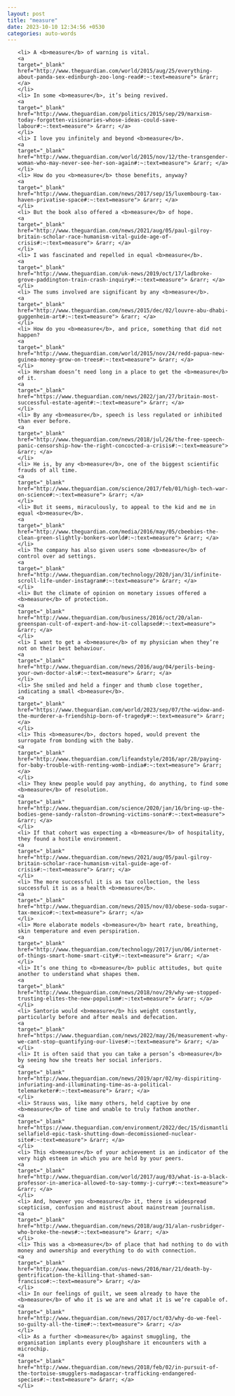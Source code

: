 ```yaml
---
layout: post
title: "measure"
date: 2023-10-10 12:34:56 +0530
categories: auto-words
---
```

<ol>

    <li> A <b>measure</b> of warning is vital.
    <a 
    target="_blank" 
    href="http://www.theguardian.com/world/2015/aug/25/everything-about-panda-sex-edinburgh-zoo-long-read#:~:text=measure"> &rarr; </a>
    </li>
    <li> In some <b>measure</b>, it’s being revived.
    <a 
    target="_blank" 
    href="http://www.theguardian.com/politics/2015/sep/29/marxism-today-forgotten-visionaries-whose-ideas-could-save-labour#:~:text=measure"> &rarr; </a>
    </li>
    <li> I love you infinitely and beyond <b>measure</b>.
    <a 
    target="_blank" 
    href="http://www.theguardian.com/world/2015/nov/12/the-transgender-woman-who-may-never-see-her-son-again#:~:text=measure"> &rarr; </a>
    </li>
    <li> How do you <b>measure</b> those benefits, anyway?
    <a 
    target="_blank" 
    href="http://www.theguardian.com/news/2017/sep/15/luxembourg-tax-haven-privatise-space#:~:text=measure"> &rarr; </a>
    </li>
    <li> But the book also offered a <b>measure</b> of hope.
    <a 
    target="_blank" 
    href="http://www.theguardian.com/news/2021/aug/05/paul-gilroy-britain-scholar-race-humanism-vital-guide-age-of-crisis#:~:text=measure"> &rarr; </a>
    </li>
    <li> I was fascinated and repelled in equal <b>measure</b>.
    <a 
    target="_blank" 
    href="http://www.theguardian.com/uk-news/2019/oct/17/ladbroke-grove-paddington-train-crash-inquiry#:~:text=measure"> &rarr; </a>
    </li>
    <li> The sums involved are significant by any <b>measure</b>.
    <a 
    target="_blank" 
    href="http://www.theguardian.com/news/2015/dec/02/louvre-abu-dhabi-guggenheim-art#:~:text=measure"> &rarr; </a>
    </li>
    <li> How do you <b>measure</b>, and price, something that did not happen?
    <a 
    target="_blank" 
    href="http://www.theguardian.com/world/2015/nov/24/redd-papua-new-guinea-money-grow-on-trees#:~:text=measure"> &rarr; </a>
    </li>
    <li> Hersham doesn’t need long in a place to get the <b>measure</b> of it.
    <a 
    target="_blank" 
    href="https://www.theguardian.com/news/2022/jan/27/britain-most-successful-estate-agent#:~:text=measure"> &rarr; </a>
    </li>
    <li> By any <b>measure</b>, speech is less regulated or inhibited than ever before.
    <a 
    target="_blank" 
    href="http://www.theguardian.com/news/2018/jul/26/the-free-speech-panic-censorship-how-the-right-concocted-a-crisis#:~:text=measure"> &rarr; </a>
    </li>
    <li> He is, by any <b>measure</b>, one of the biggest scientific frauds of all time.
    <a 
    target="_blank" 
    href="http://www.theguardian.com/science/2017/feb/01/high-tech-war-on-science#:~:text=measure"> &rarr; </a>
    </li>
    <li> But it seems, miraculously, to appeal to the kid and me in equal <b>measure</b>.
    <a 
    target="_blank" 
    href="http://www.theguardian.com/media/2016/may/05/cbeebies-the-clean-green-slightly-bonkers-world#:~:text=measure"> &rarr; </a>
    </li>
    <li> The company has also given users some <b>measure</b> of control over ad settings.
    <a 
    target="_blank" 
    href="http://www.theguardian.com/technology/2020/jan/31/infinite-scroll-life-under-instagram#:~:text=measure"> &rarr; </a>
    </li>
    <li> But the climate of opinion on monetary issues offered a <b>measure</b> of protection.
    <a 
    target="_blank" 
    href="http://www.theguardian.com/business/2016/oct/20/alan-greenspan-cult-of-expert-and-how-it-collapsed#:~:text=measure"> &rarr; </a>
    </li>
    <li> I want to get a <b>measure</b> of my physician when they’re not on their best behaviour.
    <a 
    target="_blank" 
    href="http://www.theguardian.com/news/2016/aug/04/perils-being-your-own-doctor-als#:~:text=measure"> &rarr; </a>
    </li>
    <li> She smiled and held a finger and thumb close together, indicating a small <b>measure</b>.
    <a 
    target="_blank" 
    href="https://www.theguardian.com/world/2023/sep/07/the-widow-and-the-murderer-a-friendship-born-of-tragedy#:~:text=measure"> &rarr; </a>
    </li>
    <li> This <b>measure</b>, doctors hoped, would prevent the surrogate from bonding with the baby.
    <a 
    target="_blank" 
    href="http://www.theguardian.com/lifeandstyle/2016/apr/28/paying-for-baby-trouble-with-renting-womb-india#:~:text=measure"> &rarr; </a>
    </li>
    <li> They knew people would pay anything, do anything, to find some <b>measure</b> of resolution.
    <a 
    target="_blank" 
    href="http://www.theguardian.com/science/2020/jan/16/bring-up-the-bodies-gene-sandy-ralston-drowning-victims-sonar#:~:text=measure"> &rarr; </a>
    </li>
    <li> If that cohort was expecting a <b>measure</b> of hospitality, they found a hostile environment.
    <a 
    target="_blank" 
    href="http://www.theguardian.com/news/2021/aug/05/paul-gilroy-britain-scholar-race-humanism-vital-guide-age-of-crisis#:~:text=measure"> &rarr; </a>
    </li>
    <li> The more successful it is as tax collection, the less successful it is as a health <b>measure</b>.
    <a 
    target="_blank" 
    href="http://www.theguardian.com/news/2015/nov/03/obese-soda-sugar-tax-mexico#:~:text=measure"> &rarr; </a>
    </li>
    <li> More elaborate models <b>measure</b> heart rate, breathing, skin temperature and even perspiration.
    <a 
    target="_blank" 
    href="http://www.theguardian.com/technology/2017/jun/06/internet-of-things-smart-home-smart-city#:~:text=measure"> &rarr; </a>
    </li>
    <li> It’s one thing to <b>measure</b> public attitudes, but quite another to understand what shapes them.
    <a 
    target="_blank" 
    href="http://www.theguardian.com/news/2018/nov/29/why-we-stopped-trusting-elites-the-new-populism#:~:text=measure"> &rarr; </a>
    </li>
    <li> Santorio would <b>measure</b> his weight constantly, particularly before and after meals and defecation.
    <a 
    target="_blank" 
    href="https://www.theguardian.com/news/2022/may/26/measurement-why-we-cant-stop-quantifying-our-lives#:~:text=measure"> &rarr; </a>
    </li>
    <li> It is often said that you can take a person’s <b>measure</b> by seeing how she treats her social inferiors.
    <a 
    target="_blank" 
    href="http://www.theguardian.com/news/2019/apr/02/my-dispiriting-infuriating-and-illuminating-time-as-a-political-telemarketer#:~:text=measure"> &rarr; </a>
    </li>
    <li> Strauss was, like many others, held captive by one <b>measure</b> of time and unable to truly fathom another.
    <a 
    target="_blank" 
    href="https://www.theguardian.com/environment/2022/dec/15/dismantling-sellafield-epic-task-shutting-down-decomissioned-nuclear-site#:~:text=measure"> &rarr; </a>
    </li>
    <li> This <b>measure</b> of your achievement is an indicator of the very high esteem in which you are held by your peers.
    <a 
    target="_blank" 
    href="http://www.theguardian.com/world/2017/aug/03/what-is-a-black-professor-in-america-allowed-to-say-tommy-j-curry#:~:text=measure"> &rarr; </a>
    </li>
    <li> And, however you <b>measure</b> it, there is widespread scepticism, confusion and mistrust about mainstream journalism.
    <a 
    target="_blank" 
    href="http://www.theguardian.com/news/2018/aug/31/alan-rusbridger-who-broke-the-news#:~:text=measure"> &rarr; </a>
    </li>
    <li> This was a <b>measure</b> of place that had nothing to do with money and ownership and everything to do with connection.
    <a 
    target="_blank" 
    href="http://www.theguardian.com/us-news/2016/mar/21/death-by-gentrification-the-killing-that-shamed-san-francisco#:~:text=measure"> &rarr; </a>
    </li>
    <li> In our feelings of guilt, we seem already to have the <b>measure</b> of who it is we are and what it is we’re capable of.
    <a 
    target="_blank" 
    href="http://www.theguardian.com/news/2017/oct/03/why-do-we-feel-so-guilty-all-the-time#:~:text=measure"> &rarr; </a>
    </li>
    <li> As a further <b>measure</b> against smuggling, the organisation implants every ploughshare it encounters with a microchip.
    <a 
    target="_blank" 
    href="http://www.theguardian.com/news/2018/feb/02/in-pursuit-of-the-tortoise-smugglers-madagascar-trafficking-endangered-species#:~:text=measure"> &rarr; </a>
    </li>